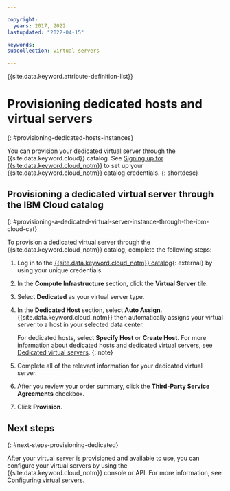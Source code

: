 ```yaml
---

copyright:
  years: 2017, 2022
lastupdated: "2022-04-15"

keywords: 
subcollection: virtual-servers

---
```


{{site.data.keyword.attribute-definition-list}}


# Provisioning dedicated hosts and virtual servers
{: #provisioning-dedicated-hosts-instances}

You can provision your dedicated virtual server through the {{site.data.keyword.cloud}} catalog. See [Signing up for {{site.data.keyword.cloud_notm}}](/docs/account?topic=account-account-getting-started) to set up your {{site.data.keyword.cloud_notm}} catalog credentials.
{: shortdesc}

## Provisioning a dedicated virtual server through the IBM Cloud catalog
{: #provisioning-a-dedicated-virtual-server-instance-through-the-ibm-cloud-cat}

To provision a dedicated virtual server through the {{site.data.keyword.cloud_notm}} catalog, complete the following steps:

1. Log in to the [{{site.data.keyword.cloud_notm}} catalog](https://cloud.ibm.com/catalog){: external} by using your unique credentials.
2. In the **Compute Infrastructure** section, click the **Virtual Server** tile.
3. Select **Dedicated** as your virtual server type.
4. In the **Dedicated Host** section, select **Auto Assign**. {{site.data.keyword.cloud_notm}} then automatically assigns your virtual server to a host in your selected data center.

   For dedicated hosts, select **Specify Host** or **Create Host**. For more information about dedicated hosts and dedicated virtual servers, see [Dedicated virtual servers](/docs/virtual-servers?topic=virtual-servers-dedicated-virtual-servers).
   {: note}

5. Complete all of the relevant information for your dedicated virtual server.
6. After you review your order summary, click the **Third-Party Service Agreements** checkbox.
7. Click **Provision**.

## Next steps
{: #next-steps-provisioning-dedicated}

After your virtual server is provisioned and available to use, you can configure your virtual servers by using the
{{site.data.keyword.cloud_notm}} console or API. For more information, see [Configuring virtual servers](/docs/virtual-servers?topic=virtual-servers-configuring-virtual-servers#configuring-virtual-servers).
